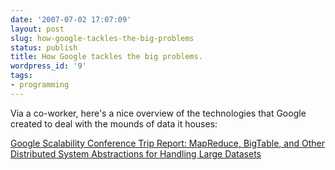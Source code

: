 ```yaml
---
date: '2007-07-02 17:07:09'
layout: post
slug: how-google-tackles-the-big-problems
status: publish
title: How Google tackles the big problems.
wordpress_id: '9'
tags:
- programming
---
```


Via a co-worker, here's a nice overview of the technologies that Google created to deal with the mounds of data it houses:

<a href="http://www.25hoursaday.com/weblog/2007/06/25/GoogleScalabilityConferenceTripReportMapReduceBigTableAndOtherDistributedSystemAbstractionsForHandlingLargeDatasets.aspx" target="_blank">Google Scalability Conference Trip Report: MapReduce, BigTable, and Other Distributed System Abstractions for Handling Large Datasets</a>
